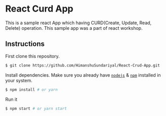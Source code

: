 # React Curd App

This is a sample react App which having CURD(Create, Update, Read, Delete) operation.
This sample app was a part of react workshop.

## Instructions

First clone this repository.
```bash
$ git clone https://github.com/HimanshuSundariyal/React-Crud-App.git
```

Install dependencies. Make sure you already have [`nodejs`](https://nodejs.org/en/) & [`npm`](https://www.npmjs.com/) installed in your system.
```bash
$ npm install # or yarn
```

Run it
```bash
$ npm start # or yarn start
```